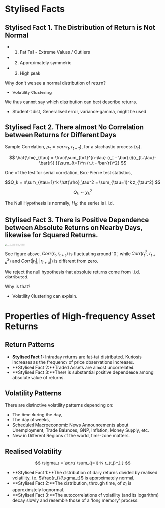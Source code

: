 # Stylised Facts

## Stylised Fact 1. The Distribution of Return is Not Normal

- 1. Fat Tail -  Extreme Values / Outliers
- 2. Approximately symmetric
- 3. High peak

Why don't we see a normal distribution of return?

- Volatility Clustering

We thus cannot say which distribution can best describe returns.

- Student-t dist, Generalised error, variance-gamma, might be used

## Stylised Fact 2. There almost No Correlation between Returns for Different Days

Sample Correlation, $\rho_{\tau} = corr(r_t, r_{t+\tau})$, for a stochastic process $\{r_t\}$.

$$ \hat{\rho}_{\tau} = \frac{\sum_{t=1}^{n-\tau} (r_t - \bar{r})(r_{t+\tau}-\bar{r}) }{\sum_{t=1}^n (r_t - \bar{r})^2} $$

One of the test for serial correlation, Box-Pierce test statistics,

$$Q_k = n\sum_{\tau=1}^k \hat{\rho}_\tau^2 = \sum_{\tau=1}^k z_{\tau^2} $$

$$Q_k \sim \chi_k^2$$

The Null Hypothesis is normally, $H_0:$ the series is i.i.d. 

## Stylised Fact 3. There is Positive Dependence between Absolute Returns on Nearby Days, likewise for Squared Returns.

<img src="/Users/mie/Desktop/Screenshot 2023-03-02 at 13.10.03.png" alt="Screenshot 2023-03-02 at 13.10.03" style="zoom: 25%;" />

See figure above. $Corr(r_t, r_{t+u})$ is fluctuating around '0', while $Corr(r^2_t, r^2_{t+u})$ and $Corr(|r_t|, |r_{t+u}|)$ is different from zero.

We reject the null hypothesis that absolute returns come from i.i.d. distributed.

Why is that?

- Volatility Clustering can explain.

# Properties of High-frequency Asset Returns

## Return Patterns

- **Stylised Fact 1:** Intraday returns are fat-tail distributed. Kurtosis increases as the frequency of price observations increases.
- **Stylised Fact 2:**Traded Assets are almost uncorrelated.
- **Stylised Fact 3:**There is substantial positive dependence among absolute value of returns.

##  Volatility Patterns

There are distinctive volatility patterns depending on:

- The time during the day,
- The day of weeks,
- Scheduled Macroeconomic News Announcements about Unemployment, Trade Balances, GNP, Inflation, Money Supply, etc.
- New in Different Regions of the world, time-zone matters.

## Realised Volatility

$$ \sigma_t = \sqrt{ \sum_{j=1}^N r_{t,j}^2 } $$

- **Stylised Fact 1:**The distribution of daily returns divided by realised volatility, i.e. $\frac{r_t}{\sigma_t}$ is approximately normal.
- **Stylised Fact 2:**The distribution, through time, of $\sigma_t$ is approximately lognormal.
- **Stylised Fact 3:**The autocorrelations of volatility (and its logarithm) decay slowly and resemble those of a 'long memory' process.